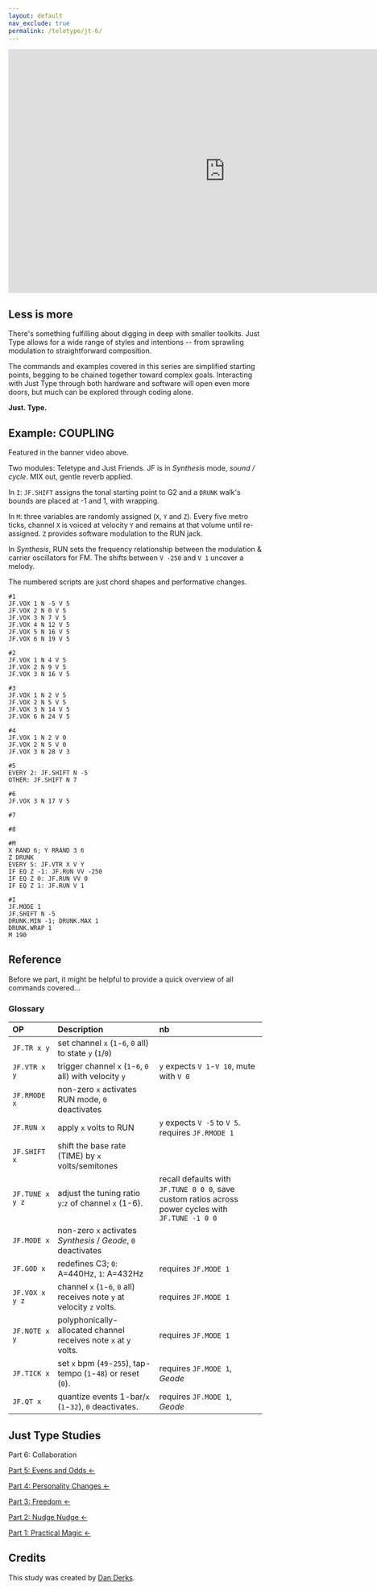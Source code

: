 ```yaml
---
layout: default
nav_exclude: true
permalink: /teletype/jt-6/
---
```


<div class="vid"><iframe width="860" height="484" src="https://www.youtube.com/embed/cFkbs5Q57fc?rel=0&amp;showinfo=0" frameborder="0" allow="autoplay; encrypted-media" allowfullscreen></iframe></div>

## Less is more

There's something fulfilling about digging in deep with smaller toolkits. Just Type allows for a wide range of styles and intentions -- from sprawling modulation to straightforward composition.

The commands and examples covered in this series are simplified starting points, begging to be chained together toward complex goals. Interacting with Just Type through both hardware and software will open even more doors, but much can be explored through coding alone.

**Just. Type.**

## Example: COUPLING

Featured in the banner video above.

Two modules: Teletype and Just Friends. JF is in *Synthesis* mode, *sound / cycle*. MIX out, gentle reverb applied.

In `I`: `JF.SHIFT` assigns the tonal starting point to G2 and a `DRUNK` walk's bounds are placed at -1 and 1, with wrapping.

In `M`: three variables are randomly assigned (`X`, `Y` and `Z`). Every five metro ticks, channel `X` is voiced at velocity `Y` and remains at that volume until re-assigned. `Z` provides software modulation to the RUN jack.

In *Synthesis*, RUN sets the frequency relationship between the modulation & carrier oscillators for FM. The shifts between `V -250` and `V 1` uncover a melody.

The numbered scripts are just chord shapes and performative changes.

```
#1
JF.VOX 1 N -5 V 5
JF.VOX 2 N 0 V 5
JF.VOX 3 N 7 V 5
JF.VOX 4 N 12 V 5
JF.VOX 5 N 16 V 5
JF.VOX 6 N 19 V 5

#2
JF.VOX 1 N 4 V 5
JF.VOX 2 N 9 V 5
JF.VOX 3 N 16 V 5

#3
JF.VOX 1 N 2 V 5
JF.VOX 2 N 5 V 5
JF.VOX 3 N 14 V 5
JF.VOX 6 N 24 V 5

#4
JF.VOX 1 N 2 V 0
JF.VOX 2 N 5 V 0
JF.VOX 3 N 28 V 3

#5
EVERY 2: JF.SHIFT N -5
OTHER: JF.SHIFT N 7

#6
JF.VOX 3 N 17 V 5

#7

#8

#M
X RAND 6; Y RRAND 3 6
Z DRUNK
EVERY 5: JF.VTR X V Y
IF EQ Z -1: JF.RUN VV -250
IF EQ Z 0: JF.RUN VV 0
IF EQ Z 1: JF.RUN V 1

#I
JF.MODE 1
JF.SHIFT N -5
DRUNK.MIN -1; DRUNK.MAX 1
DRUNK.WRAP 1
M 190
```

## Reference

Before we part, it might be helpful to provide a quick overview of all commands covered...

### Glossary

| OP  |  Description | nb |
|:------------- |:---------------|:---------------|
| `JF.TR x y`   | set channel `x` (`1`-`6`, `0` all) to state `y` (`1`/`0`)
| `JF.VTR x y`   | trigger channel `x` (`1`-`6`, `0` all) with velocity `y` | `y` expects `V 1`-`V 10`, mute with `V 0`
| `JF.RMODE x`	| non-zero `x` activates RUN mode, `0` deactivates
| `JF.RUN x`		| apply `x` volts to RUN | `y` expects `V -5` to `V 5`. requires `JF.RMODE 1`
| `JF.SHIFT x` | shift the base rate (TIME) by `x` volts/semitones
| `JF.TUNE x y z` | adjust the tuning ratio `y`:`z` of channel `x` (1-6). | recall defaults with `JF.TUNE 0 0 0`, save custom ratios across power cycles with `JF.TUNE -1 0 0`
| `JF.MODE x`  | non-zero `x` activates *Synthesis* / *Geode*, `0` deactivates
| `JF.GOD x`		| redefines C3; `0`: A=440Hz, `1`: A=432Hz | requires `JF.MODE 1`
| `JF.VOX x y z` | channel `x` (`1`-`6`, `0` all) receives note `y` at velocity `z` volts. | requires `JF.MODE 1`
| `JF.NOTE x y`	| polyphonically-allocated channel receives note `x` at `y` volts. | requires `JF.MODE 1`
| `JF.TICK x`   | set `x` bpm (`49`-`255`), tap-tempo (`1`-`48`) or reset (`0`). | requires `JF.MODE 1`, *Geode*
| `JF.QT x`		| quantize events 1-bar/`x` (`1`-`32`), `0` deactivates. | requires `JF.MODE 1`, *Geode*



## Just Type Studies

Part 6: Collaboration

[Part 5: Evens and Odds &larr;](../jt-5)

[Part 4: Personality Changes &larr;](../jt-5)

[Part 3: Freedom &larr;](../jt-3)

[Part 2: Nudge Nudge &larr;](../jt-2)

[Part 1: Practical Magic &larr;](../jt-1)

## Credits

This study was created by [Dan Derks](http://soundandprocess.com).
